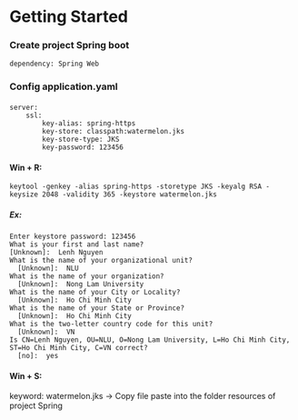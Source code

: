 # Getting Started

### Create project Spring boot

`dependency: Spring Web`

### Config application.yaml
####
	server:
		ssl:
			key-alias: spring-https
			key-store: classpath:watermelon.jks
			key-store-type: JKS
			key-password: 123456
			
#### Win + R: 
	keytool -genkey -alias spring-https -storetype JKS -keyalg RSA -keysize 2048 -validity 365 -keystore watermelon.jks
##### Ex:
	Enter keystore password: 123456
	What is your first and last name?
	[Unknown]:  Lenh Nguyen
	What is the name of your organizational unit?
	  [Unknown]:  NLU
	What is the name of your organization?
	  [Unknown]:  Nong Lam University
	What is the name of your City or Locality?
	  [Unknown]:  Ho Chi Minh City
	What is the name of your State or Province?
	  [Unknown]:  Ho Chi Minh City
	What is the two-letter country code for this unit?
	  [Unknown]:  VN
	Is CN=Lenh Nguyen, OU=NLU, O=Nong Lam University, L=Ho Chi Minh City, ST=Ho Chi Minh City, C=VN correct?
	  [no]:  yes
	
#### Win + S:
keyword: watermelon.jks
-> Copy file paste into the folder resources of project Spring
